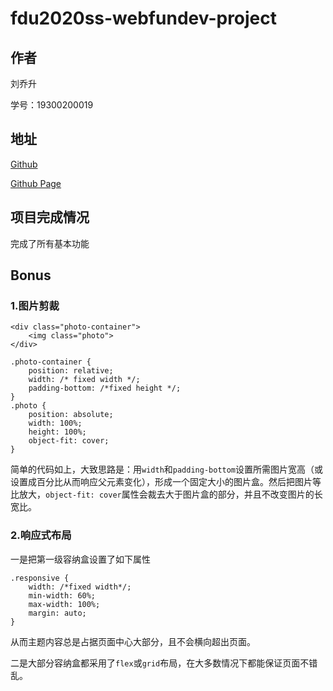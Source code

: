 # fdu2020ss-webfundev-project

## 作者

刘乔升

学号：19300200019

## 地址

[Github](https://github.com/alct2017/fdu2020ss-webfundev-project)

[Github Page](https://alct2017.github.io/fdu2020ss-webfundev-project/index.html)

## 项目完成情况

完成了所有基本功能

## Bonus

### 1.图片剪裁

```
<div class="photo-container">
    <img class="photo">
</div>
```
```
.photo-container {
    position: relative;
    width: /* fixed width */;
    padding-bottom: /*fixed height */;
}
.photo {
    position: absolute;
    width: 100%;
    height: 100%;
    object-fit: cover;
}
```

简单的代码如上，大致思路是：用`width`和`padding-bottom`设置所需图片宽高（或设置成百分比从而响应父元素变化），形成一个固定大小的图片盒。然后把图片等比放大，`object-fit: cover`属性会裁去大于图片盒的部分，并且不改变图片的长宽比。

### 2.响应式布局

一是把第一级容纳盒设置了如下属性
```
.responsive {
    width: /*fixed width*/;
    min-width: 60%;
    max-width: 100%;
    margin: auto;
}
```
从而主题内容总是占据页面中心大部分，且不会横向超出页面。

二是大部分容纳盒都采用了`flex`或`grid`布局，在大多数情况下都能保证页面不错乱。
